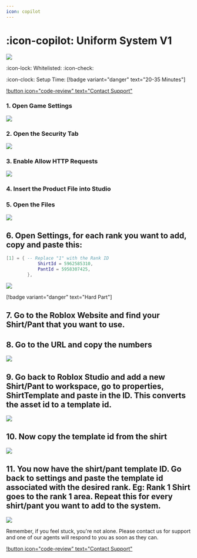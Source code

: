 ```yaml
---
icon: copilot
---
```


# :icon-copilot: Uniform System V1

![](https://images.payhip.com/o_1h6j3sjale0k1k3lgd7gc8j5l10.gif)

:icon-lock: Whitelisted: :icon-check:

:icon-clock: Setup Time: [!badge variant="danger" text="20-35 Minutes"]

[!button icon="code-review" text="Contact Support"](https://discord.gg/architech-1021063205235200103)


### 1. **Open Game Settings**

![](<https://files.gitbook.com/v0/b/gitbook-x-prod.appspot.com/o/spaces%2Fudgwvw8daCrADYEGvCEn%2Fuploads%2F8U67XbRjqf7y6BjDgDkc%2FScreenshot%202022-12-16%20at%205.40.26%20PM.png?alt=media&token=49571fcc-20b0-4efd-96d1-e2b131707fbf>)

### 2\. **Open the Security Tab**

![](<https://files.gitbook.com/v0/b/gitbook-x-prod.appspot.com/o/spaces%2Fudgwvw8daCrADYEGvCEn%2Fuploads%2FiGhOvQo1KUxanK4hJDak%2FScreenshot%202022-12-16%20at%205.41.25%20PM.png?alt=media&token=74694179-10d6-4227-a17e-470b4669fcb2>)

### 3\. **Enable Allow HTTP Requests**

![](<https://files.gitbook.com/v0/b/gitbook-x-prod.appspot.com/o/spaces%2Fudgwvw8daCrADYEGvCEn%2Fuploads%2F3Z69W1viNETCHtC0cDbD%2FScreenshot%202022-12-16%20at%205.42.53%20PM.png?alt=media&token=fec859bb-7265-4066-9ab8-4edc932f430d>)

### 4\. **Insert the Product File into Studio**

### 5\. **Open the Files**

![](https://media.discordapp.net/attachments/1125864004145926173/1134917363049971762/Screenshot_2023-07-29_at_7.36.20_PM.png?width=816&height=868)

## 6\. **Open Settings, for each rank you want to add, copy and paste this:**

```lua
[1] = { -- Replace "1" with the Rank ID
			ShirtId = 5962585310,
			PantId = 5958307425,
		},
```

![](https://i.gyazo.com/a2fd0f35fc225187f614dd2cff65e11b.gif)

[!badge variant="danger" text="Hard Part"]

## 7\. Go to the Roblox Website and find your Shirt/Pant that you want to use.

## 8\. Go to the URL and copy the numbers

![](https://media.discordapp.net/attachments/1125864004145926173/1134918990460887131/Screenshot_2023-07-29_at_7.42.47_PM.png?width=956&height=50)

## 9\. Go back to Roblox Studio and add a new Shirt/Pant to workspace, go to properties, ShirtTemplate and paste in the ID. This converts the asset id to a template id.

![](https://i.gyazo.com/c34c727edbad3d3025258ba2934277de.gif)

## 10\. Now copy the template id from the shirt

![](https://i.gyazo.com/5b5a36c612662d2b357b353cd9ace490.gif)

## 11\. You now have the shirt/pant template ID. Go back to settings and paste the template id associated with the desired rank. Eg: Rank 1 Shirt goes to the rank 1 area. Repeat this for every shirt/pant you want to add to the system. 

![](https://i.gyazo.com/45584d3088c0ca6a90044f51df12c505.gif)

Remember, if you feel stuck, you're not alone. Please contact us for support and one of our agents will respond to you as soon as they can.

[!button icon="code-review" text="Contact Support"](https://discord.gg/architech-1021063205235200103)

